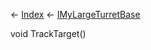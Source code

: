 ← [Index](Api-Index) ← [IMyLargeTurretBase](Sandbox.ModAPI.Ingame.IMyLargeTurretBase)

void TrackTarget()